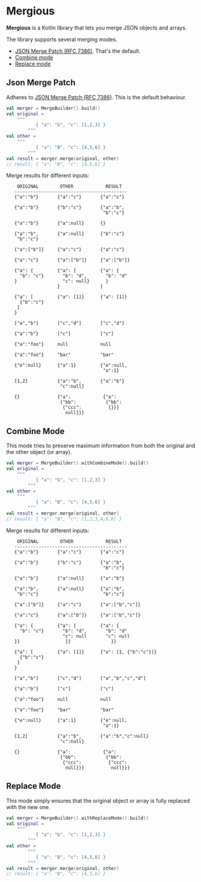 # Mergious

**Mergious** is a Kotlin library that lets you merge JSON objects and arrays.

The library supports several merging modes.

* [JSON Merge Patch (RFC 7386)](#json-merge-patch). That's the default.
* [Combine mode](#combine-mode)
* [Replace mode](#replace-mode)

## Json Merge Patch

Adheres to [JSON Merge Patch (RFC 7386)](https://www.rfc-editor.org/rfc/rfc7386). This is the default behaviour.

```kotlin
val merger = MergeBuilder().build()
val original =
    """
           { "a": "b", "c": [1,2,3] }
        """
val other =
    """
           { "a": "B", "c": [4,5,6] }
        """
val result = merger.merge(original, other)
// result: { "a": "B", "c": [4,5,6] }
```

Merge results for different inputs:

```
    ORIGINAL        OTHER            RESULT
   ------------------------------------------
   {"a":"b"}       {"a":"c"}       {"a":"c"}

   {"a":"b"}       {"b":"c"}       {"a":"b",
                                    "b":"c"}

   {"a":"b"}       {"a":null}      {}

   {"a":"b",       {"a":null}      {"b":"c"}
    "b":"c"}

   {"a":["b"]}     {"a":"c"}       {"a":"c"}

   {"a":"c"}       {"a":["b"]}     {"a":["b"]}

   {"a": {         {"a": {         {"a": {
     "b": "c"}       "b": "d",       "b": "d"
   }                 "c": null}      }
                   }               }

   {"a": [         {"a": [1]}      {"a": [1]}
     {"b":"c"}
    ]
   }

   ["a","b"]       ["c","d"]       ["c","d"]

   {"a":"b"}       ["c"]           ["c"]

   {"a":"foo"}     null            null

   {"a":"foo"}     "bar"           "bar"

   {"e":null}      {"a":1}         {"e":null,
                                    "a":1}

   [1,2]           {"a":"b",       {"a":"b"}
                    "c":null}

   {}              {"a":            {"a":
                    {"bb":           {"bb":
                     {"ccc":          {}}}
                      null}}}
```

## Combine Mode

This mode tries to preserve maximum information from both the original and the other object (or array).

```kotlin
val merger = MergeBuilder().withCombineMode().build()
val original =
    """
           { "a": "b", "c": [1,2,3] }
        """
val other =
    """
           { "a": "B", "c": [4,5,6] }
        """
val result = merger.merge(original, other)
// result: { "a": "B", "c": [1,2,3,4,5,6] }
```

Merge results for different inputs:

```
    ORIGINAL        OTHER            RESULT
   ------------------------------------------
   {"a":"b"}       {"a":"c"}       {"a":"c"}

   {"a":"b"}       {"b":"c"}       {"a":"b",
                                    "b":"c"}

   {"a":"b"}       {"a":null}      {"a":"b"}

   {"a":"b",       {"a":null}      {"a":"b",
    "b":"c"}                        "b":"c"}
    
   {"a":["b"]}     {"a":"c"}       {"a":["b","c"]}

   {"a":"c"}       {"a":["b"]}     {"a":["b","c"]}

   {"a": {         {"a": {         {"a": {
     "b": "c"}       "b": "d",       "b": "d"
                     "c": null       "c": null
   }}                 }}               }}

   {"a": [         {"a": [1]}      {"a": [1, {"b":"c"}]}
     {"b":"c"}
    ]
   }

   ["a","b"]       ["c","d"]       ["a","b","c","d"]

   {"a":"b"}       ["c"]           ["c"]

   {"a":"foo"}     null            null

   {"a":"foo"}     "bar"           "bar"

   {"e":null}      {"a":1}         {"e":null,
                                    "a":1}

   [1,2]           {"a":"b",       {"a":"b","c":null}
                    "c":null}

   {}              {"a":            {"a":            
                    {"bb":           {"bb":             
                     {"ccc":          {"ccc":           
                      null}}}          null}}}
```

## Replace Mode
This mode simply ensures that the original object or array is fully replaced with the new one.

```kotlin
val merger = MergeBuilder().withReplaceMode().build()
val original =
    """
           { "a": "b", "c": [1,2,3] }
        """
val other =
        """
           { "a": "B", "c": [4,5,6] }
        """
val result = merger.merge(original, other)
// result: { "a": "B", "c": [4,5,6] }
```
